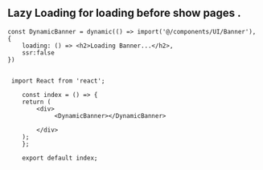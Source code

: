 ## Lazy Loading for loading before show pages .

    const DynamicBanner = dynamic(() => import('@/components/UI/Banner'), {
        loading: () => <h2>Loading Banner...</h2>,
        ssr:false
    })


     import React from 'react';

        const index = () => {
        return (
            <div>
                 <DynamicBanner></DynamicBanner>

            </div>
        );
        };

        export default index;

